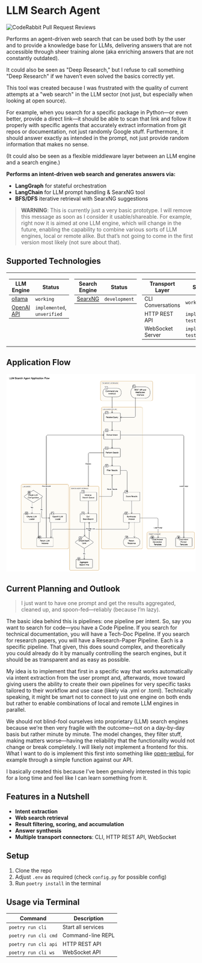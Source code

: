 # LLM Search Agent

![CodeRabbit Pull Request Reviews](https://img.shields.io/coderabbit/prs/github/thiscantbeserious/llm-search-agent?utm_source=oss&utm_medium=github&utm_campaign=thiscantbeserious%2Fllm-search-agent&labelColor=171717&color=FF570A&link=https%3A%2F%2Fcoderabbit.ai&label=CodeRabbit+Reviews)

Performs an agent-driven web search that can be used both by the user and to provide a knowledge base for LLMs, delivering answers that are not accessible through sheer training alone (aka enriching answers that are not constantly outdated).

It could also be seen as "Deep Research," but I refuse to call something "Deep Research" if we haven’t even solved the basics correctly yet.

This tool was created because I was frustrated with the quality of current attempts at a "web search" in the LLM sector (not just, but especially when looking at open source).

For example, when you search for a specific package in Python—or even better, provide a direct link—it should be able to scan that link and follow it properly with specific agents that accurately extract information from git repos or documentation, not just randomly Google stuff. Furthermore, it should answer exactly as intended in the prompt, not just provide random information that makes no sense.

(It could also be seen as a flexible middleware layer between an LLM engine and a search engine.)

**Performs an intent-driven web search and generates answers via:**

- **LangGraph** for stateful orchestration
- **LangChain** for LLM prompt handling & SearxNG tool
- **BFS/DFS** iterative retrieval with SearxNG suggestions

> **WARNING**: This is currently just a very basic prototype. I will remove this message as soon as I consider it usable/shareable. For example, right now it is aimed at one LLM engine, which will change in the future, enabling the capability to combine various sorts of LLM engines, local or remote alike. But that’s not going to come in the first version most likely (not sure about that).

## Supported Technologies

<table border="0" cellspacing="0" cellpadding="5" style="border-collapse:collapse;border:none">
  <tr style="border:none">
    <td valign="top" style="border:none">
      <table>
        <thead>
          <tr><th>LLM Engine</th><th>Status</th></tr>
        </thead>
        <tbody>
          <tr>
            <td><a href="https://github.com/ollama/ollama">ollama</a></td>
            <td><code>working</code></td>
          </tr>
          <tr>
            <td><a href="https://platform.openai.com">OpenAI API</a></td>
            <td><code>implemented</code>, <code>unverified</code></td>
          </tr>
        </tbody>
      </table>
    </td>
    <td valign="top" style="border:none">
      <table>
        <thead>
          <tr><th>Search Engine</th><th>Status</th></tr>
        </thead>
        <tbody>
          <tr>
            <td><a href="https://github.com/searxng/searxng">SearxNG</a></td>
            <td><code>development</code></td>
          </tr>
        </tbody>
      </table>
    </td>
    <td valign="top" style="border:none">
      <table>
        <thead>
          <tr><th>Transport Layer</th><th>Status</th></tr>
        </thead>
        <tbody>
          <tr><td>CLI Conversations</td><td><code>working</code></td></tr>
          <tr><td>HTTP REST API</td><td><code>implemented</code>, <code>testing</code></td></tr>
          <tr><td>WebSocket Server</td><td><code>implemented</code>, <code>testing</code></td></tr>
        </tbody>
      </table>
    </td>
  </tr>
</table>

## Application Flow
<img src="flowchart.svg" alt="Flowchart" width="auto"/>

## Current Planning and Outlook

> I just want to have one prompt and get the results aggregated, cleaned up, and spoon-fed—reliably (because I’m lazy).

The basic idea behind this is pipelines: one pipeline per intent. So, say you want to search for code—you have a Code Pipeline. If you search for technical documentation, you will have a Tech-Doc Pipeline. If you search for research papers, you will have a Research-Paper Pipeline. Each is a specific pipeline. That given, this does sound complex, and theoretically you could already do it by manually controlling the search engines, but it should be as transparent and as easy as possible.

My idea is to implement that first in a specific way that works automatically via intent extraction from the user prompt and, afterwards, move toward giving users the ability to create their own pipelines for very specific tasks tailored to their workflow and use case (likely via .yml or .toml). Technically speaking, it might be smart not to connect to just one engine on both ends but rather to enable combinations of local and remote LLM engines in parallel.

We should not blind-fool ourselves into proprietary (LLM) search engines because we’re then very fragile with the outcome—not on a day-by-day basis but rather minute by minute. The model changes, they filter stuff, making matters worse—having the reliability that the functionality would not change or break completely. I will likely not implement a frontend for this. What I want to do is implement this first into something like [open-webui](https://github.com/open-webui/open-webui), for example through a simple function against our API.

I basically created this because I’ve been genuinely interested in this topic for a long time and feel like I can learn something from it.

## Features in a Nutshell

- **Intent extraction**
- **Web search retrieval**
- **Result filtering, scoring, and accumulation**
- **Answer synthesis**
- **Multiple transport connectors**: CLI, HTTP REST API, WebSocket

## Setup
1. Clone the repo
2. Adjust `.env` as required (check `config.py` for possible config)
3. Run `poetry install` in the terminal

## Usage via Terminal
| Command              | Description        |
|----------------------|--------------------|
| `poetry run cli`     | Start all services |
| `poetry run cli cmd` | Command-line REPL  |
| `poetry run cli api` | HTTP REST API      |
| `poetry run cli ws`  | WebSocket API      |
